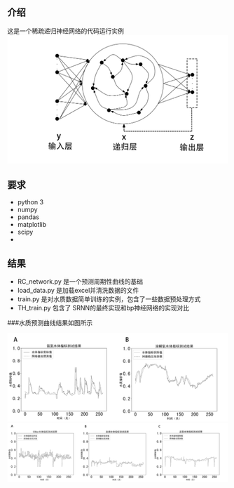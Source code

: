 ## 介绍
这是一个稀疏递归神经网络的代码运行实例
![网络结构](https://github.com/weather319/SRNN/blob/master/RC_network.png)


## 要求
* python 3
* numpy
* pandas
* matplotlib
* scipy
* 

## 结果
* RC_network.py 是一个预测周期性曲线的基础
* load_data.py 是加载excel并清洗数据的文件
* train.py 是对水质数据简单训练的实例，包含了一些数据预处理方式
* TH_train.py 包含了 SRNN的最终实现和bp神经网络的实现对比

###水质预测曲线结果如图所示

![氨氮与溶解氧](https://github.com/weather319/SRNN/blob/master/result_A.png)
![CODmn、总磷、总氮](https://github.com/weather319/SRNN/blob/master/result_B.png)